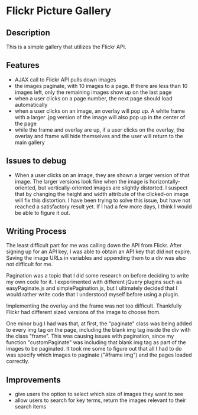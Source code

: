 <h1> Flickr Picture Gallery </h1>

<h2> Description </h2> 
<p> This is a simple gallery that utilizes the Flickr API. </p>

<h2> Features </h2>
<ul>
<li> AJAX call to Flickr API pulls down images </li>
<li> the images paginate, with 10 images to a page. If there are less than 10 images left, only the remaining images show up on the last page </li>
<li> when a user clicks on a page number, the next page should load automatically </li>
<li> when a user clicks on an image, an overlay will pop up. A white frame with a larger .jpg version of the image will also pop up in the center of the page </li>
<li> while the frame and overlay are up, if a user clicks on the overlay, the overlay and frame will hide themselves and the user will return to the main gallery </li>
</ul>

<h2> Issues to debug </h2>
<ul>
<li> When a user clicks on an image, they are shown a larger version of that image. The larger versions look fine when the image is horizontally-oriented, but vertically-oriented images are slightly distorted. I suspect that by changing the height and width attribute of the clicked-on image will fix this distortion. I have been trying to solve this issue, but have not reached a satisfactory result yet. If I had a few more days, I think I would be able to figure it out. </li>
</ul>

<h2> Writing Process </h2>
<p> The least difficult part for me was calling down the API from Flickr. After signing up for an API key, I was able to obtain an API key that did not expire. Saving the image URLs in variables and appending them to a div was also not difficult for me.<p>
<p> Pagination was a topic that I did some research on before deciding to write my own code for it. I experimented with different jQuery plugins such as easyPaginate.js and simplePagination.js, but I ultimately decided that I would rather write code that I understood myself before using a plugin.</p>
<p> Implementing the overlay and the frame was not too difficult. Thankfully Flickr had different sized versions of the image to choose from. </p>
<p> One minor bug I had was that, at first, the "paginate" class was being added to every img tag on the page, including the blank img tag inside the div with the class "frame". This was causing issues with pagination, since my function "customPaginate" was including that blank img tag as part of the images to be paginated. It took me some to figure out that all I had to do was specify which images to paginate ("#frame img") and the pages loaded correctly.</p>

<h2> Improvements </h2>
<ul>
<li> give users the option to select which size of images they want to see </li>
<li> allow users to search for key terms, return the images relevant to their search items</li>
</ul>

